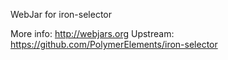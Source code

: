 WebJar for iron-selector

More info: http://webjars.org
Upstream:  https://github.com/PolymerElements/iron-selector